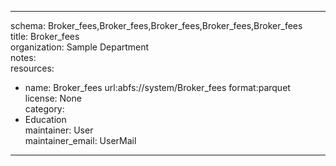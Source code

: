 


---  
schema: Broker_fees,Broker_fees,Broker_fees,Broker_fees,Broker_fees  
title: Broker_fees  
organization: Sample Department  
notes:   
resources:  
- name: Broker_fees 
 url:abfs://system/Broker_fees 
 format:parquet  
license: None  
category:
 - Education  
maintainer: User  
maintainer_email: UserMail  
---